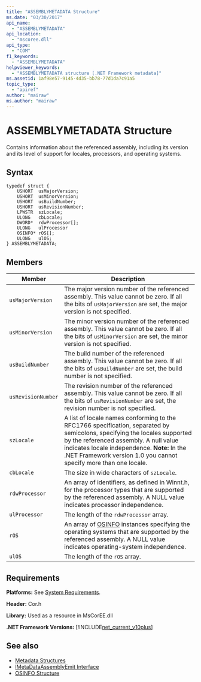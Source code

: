 ```yaml
---
title: "ASSEMBLYMETADATA Structure"
ms.date: "03/30/2017"
api_name: 
  - "ASSEMBLYMETADATA"
api_location: 
  - "mscoree.dll"
api_type: 
  - "COM"
f1_keywords: 
  - "ASSEMBLYMETADATA"
helpviewer_keywords: 
  - "ASSEMBLYMETADATA structure [.NET Framework metadata]"
ms.assetid: 1af98e57-9145-4d35-bb78-77d1da7c91a5
topic_type: 
  - "apiref"
author: "mairaw"
ms.author: "mairaw"
---
```

# ASSEMBLYMETADATA Structure
Contains information about the referenced assembly, including its version and its level of support for locales, processors, and operating systems.  
  
## Syntax  
  
```  
typedef struct {  
    USHORT  usMajorVersion;  
    USHORT  usMinorVersion;  
    USHORT  usBuildNumber;  
    USHORT  usRevisionNumber;  
    LPWSTR  szLocale;  
    ULONG   cbLocale;  
    DWORD*  rdwProcessor[];  
    ULONG   ulProcessor  
    OSINFO* rOS[];  
    ULONG   ulOS;  
} ASSEMBLYMETADATA;  
```  
  
## Members  
  
|Member|Description|  
|------------|-----------------|  
|`usMajorVersion`|The major version number of the referenced assembly. This value cannot be zero. If all the bits of `usMajorVersion` are set, the major version is not specified.|  
|`usMinorVersion`|The minor version number of the referenced assembly. This value cannot be zero. If all the bits of `usMinorVersion` are set, the minor version is not specified.|  
|`usBuildNumber`|The build number of the referenced assembly. This value cannot be zero. If all the bits of `usBuildNumber` are set, the build number is not specified.|  
|`usRevisionNumber`|The revision number of the referenced assembly. This value cannot be zero. If all the bits of `usRevisionNumber` are set, the revision number is not specified.|  
|`szLocale`|A list of locale names conforming to the RFC1766 specification, separated by semicolons, specifying the locales supported by the referenced assembly. A null value indicates locale independence. **Note:**  In the .NET Framework version 1.0 you cannot specify more than one locale.|  
|`cbLocale`|The size in wide characters of `szLocale`.|  
|`rdwProcessor`|An array of identifiers, as defined in Winnt.h, for the processor types that are supported by the referenced assembly. A NULL value indicates processor independence.|  
|`ulProcessor`|The length of the `rdwProcessor` array.|  
|`rOS`|An array of [OSINFO](../../../../docs/framework/unmanaged-api/metadata/osinfo-structure.md) instances specifying the operating systems that are supported by the referenced assembly. A NULL value indicates operating-system independence.|  
|`ulOS`|The length of the `rOS` array.|  
  
## Requirements  
 **Platforms:** See [System Requirements](../../../../docs/framework/get-started/system-requirements.md).  
  
 **Header:** Cor.h  
  
 **Library:** Used as a resource in MsCorEE.dll  
  
 **.NET Framework Versions:** [!INCLUDE[net_current_v10plus](../../../../includes/net-current-v10plus-md.md)]  
  
## See also
- [Metadata Structures](../../../../docs/framework/unmanaged-api/metadata/metadata-structures.md)
- [IMetaDataAssemblyEmit Interface](../../../../docs/framework/unmanaged-api/metadata/imetadataassemblyemit-interface.md)
- [OSINFO Structure](../../../../docs/framework/unmanaged-api/metadata/osinfo-structure.md)
